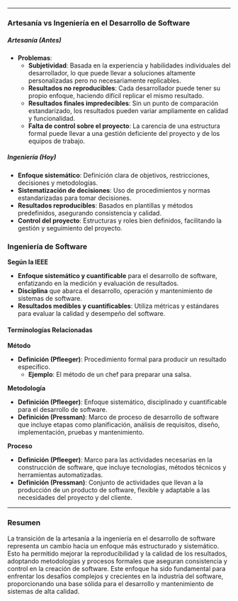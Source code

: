 

----

### Artesanía vs Ingeniería en el Desarrollo de Software

##### Artesanía (Antes)

- **Problemas**:
  - **Subjetividad**: Basada en la experiencia y habilidades individuales del desarrollador, lo que puede llevar a soluciones altamente personalizadas pero no necesariamente replicables.
  - **Resultados no reproducibles**: Cada desarrollador puede tener su propio enfoque, haciendo difícil replicar el mismo resultado.
  - **Resultados finales impredecibles**: Sin un punto de comparación estandarizado, los resultados pueden variar ampliamente en calidad y funcionalidad.
  - **Falta de control sobre el proyecto**: La carencia de una estructura formal puede llevar a una gestión deficiente del proyecto y de los equipos de trabajo.

##### Ingeniería (Hoy)

- **Enfoque sistemático**: Definición clara de objetivos, restricciones, decisiones y metodologías.
- **Sistematización de decisiones**: Uso de procedimientos y normas estandarizadas para tomar decisiones.
- **Resultados reproducibles**: Basados en plantillas y métodos predefinidos, asegurando consistencia y calidad.
- **Control del proyecto**: Estructuras y roles bien definidos, facilitando la gestión y seguimiento del proyecto.

### Ingeniería de Software

**Según la IEEE**
- **Enfoque sistemático y cuantificable** para el desarrollo de software, enfatizando en la medición y evaluación de resultados.
- **Disciplina** que abarca el desarrollo, operación y mantenimiento de sistemas de software.
- **Resultados medibles y cuantificables**: Utiliza métricas y estándares para evaluar la calidad y desempeño del software.

#### Terminologías Relacionadas

**Método**
- **Definición (Pfleeger)**: Procedimiento formal para producir un resultado específico.
  - **Ejemplo**: El método de un chef para preparar una salsa.

**Metodología**
- **Definición (Pfleeger)**: Enfoque sistemático, disciplinado y cuantificable para el desarrollo de software.
- **Definición (Pressman)**: Marco de proceso de desarrollo de software que incluye etapas como planificación, análisis de requisitos, diseño, implementación, pruebas y mantenimiento.

**Proceso**
- **Definición (Pfleeger)**: Marco para las actividades necesarias en la construcción de software, que incluye tecnologías, métodos técnicos y herramientas automatizadas.
- **Definición (Pressman)**: Conjunto de actividades que llevan a la producción de un producto de software, flexible y adaptable a las necesidades del proyecto y del cliente.




---
### Resumen

La transición de la artesanía a la ingeniería en el desarrollo de software representa un cambio hacia un enfoque más estructurado y sistemático. Esto ha permitido mejorar la reproducibilidad y la calidad de los resultados, adoptando metodologías y procesos formales que aseguran consistencia y control en la creación de software. Este enfoque ha sido fundamental para enfrentar los desafíos complejos y crecientes en la industria del software, proporcionando una base sólida para el desarrollo y mantenimiento de sistemas de alta calidad.

